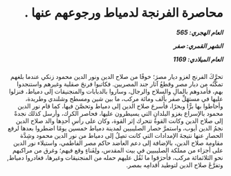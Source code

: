 <h1 dir="rtl">محاصرة الفرنجة لدمياط ورجوعهم عنها .</h1>

<h5 dir="rtl">العام الهجري:  565

الشهر القمري: صفر

العام الميلادي: 1169</h5>

<p dir="rtl">تحرَّكَ الفرنج لغزو ديار مصرَ؛ خوفًا من صلاح الدين ونور الدين محمود زنكي عندما بلغهم تمكُّنُه من ديار مصر وقطعُ آثار جند المصريين. فكاتبوا فرنجَ صقلية وغيرهم واستنجدوا بهم، فأمدوهم بالمالِ والسلاح والرجال، وساروا بالدبابات والمنجنيقات إلى دمياط، فنزلوا عليها في مستهَلِّ صفر بألف ومائة مركب، ما بين شين ومسطح وشلندي وطريدة، وأحاطوا بها برًّا وبحرًا، فأسرع صلاح الدين إلى دمياط وتحصَّنَ فيها، كما قام نور الدين محمود بالإسراع بغزو البلدانِ التي يسيطرون عليها، فحاصر الكرك، وأرسل كذلك نجدةً إلى صلاح الدين وكانت القوةُ تتحرك إثر القوة، وكان على رأسِ أحدِها والد صلاح الدين نجمُ الدين أيوب، واستمرَّ حصار الصليبيين لمدينة دمياط خمسين يومًا اضطروا بعدها لرفع الحصارِ عنها نتيجةَ الإمدادات التي كانت تصِلُ إلى دمياط من نور الدين محمود وشِدَّة مقاومة صلاح الدين، بالإضافة إلى دعم العاضد حاكم مصر الفاطمي، واستيلاء نور الدين على أجزاء من مملكة الصليبيين في بيت المقدس، ولِفَناءٍ وقع فيهم؛ وغرق من مراكبهم نحو الثلاثمائة مركب، فأحرَقوا ما ثَقُل عليهم حمله من المنجنيقات وغيرها، فغادروا دمياط, وتفرَّغَ صلاح الدين لتوطيد أقدامِه بمصر.</p></br>

